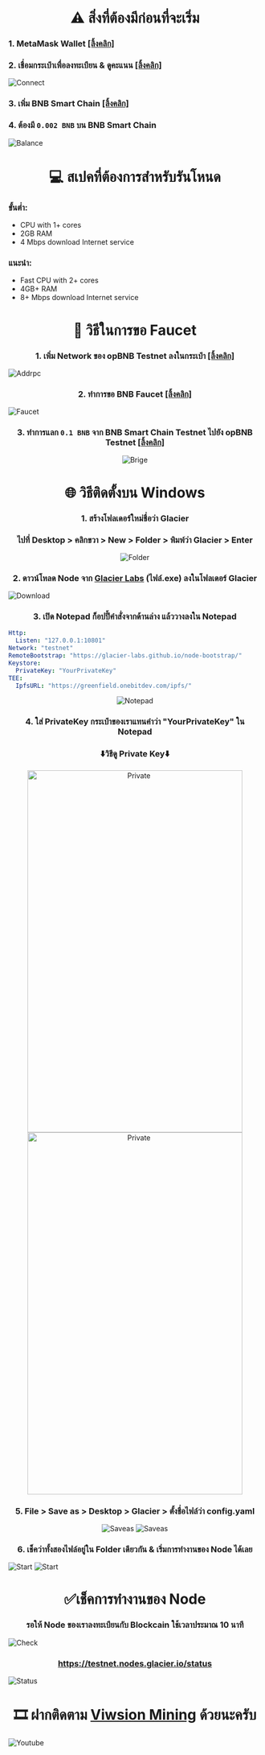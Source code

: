 <h1 align="center">⚠️ สิ่งที่ต้องมีก่อนที่จะเริ่ม</h1>
<h3>1. MetaMask Wallet <a href="https://chromewebstore.google.com/detail/metamask/nkbihfbeogaeaoehlefnkodbefgpgknn" target="_blank">[ลิ้งคลิก]</a></h3>
<h3>2. เชื่อมกระเป๋าเพื่อลงทะเบียน & ดูคะแนน <a href="https://www.glacier.io/points/" target="_blank">[ลิ้งคลิก]</a></h3>
<img src="./Connet.png" alt="Connect">

<h3>3. เพิ่ม BNB Smart Chain <a href="https://chainlist.org/chain/56" target="_blank">[ลิ้งคลิก]</a></h3>
<h3>4. ต้องมี <code>0.002 BNB</code> บน BNB Smart Chain</h3>
<img src="./22.png" alt="Balance">

<h1 align="center">💻 สเปคที่ต้องการสำหรับรันโหนด</h1>
<h3>ขั้นต่ำ:</h3>
<ul>
  <li>CPU with 1+ cores</li>
  <li>2GB RAM</li>
  <li>4 Mbps download Internet service</li>
</ul>
<h3>แนะนำ:</h3>
<ul>
  <li>Fast CPU with 2+ cores</li>
  <li>4GB+ RAM</li>
  <li>8+ Mbps download Internet service</li>
</ul>

<h1 align="center">💸 วิธีในการขอ Faucet</h1>
<h3 align="center">1. เพิ่ม Network ของ opBNB Testnet ลงในกระเป๋า <a href="https://chainlist.org/chain/5611" target="_blank">[ลิ้งคลิก]</a></h3>
<img src="./88.png" alt="Addrpc">

<h3 align="center">2. ทำการขอ BNB Faucet <a href="https://www.bnbchain.org/en/testnet-faucet" target="_blank">[ลิ้งคลิก]</a></h3>
<img src="./111.png" alt="Faucet">

<h3 align="center">3. ทำการแลก <code>0.1 BNB</code> จาก BNB Smart Chain Testnet ไปยัง opBNB Testnet <a href="https://opbnb-testnet-bridge.bnbchain.org/deposit" target="_blank">[ลิ้งคลิก]</a></h3>
<div align="center">
    <img src="./222.png" alt="Brige">
</div>

<h1 align="center">🌐 วิธีติดตั้งบน Windows</h1>
<h3 align="center">1. สร้างโฟลเดอร์ใหม่ชื่อว่า Glacier</h3>
<h3 align="center">ไปที่ Desktop > คลิกขวา > New > Folder > พิมพ์ว่า Glacier > Enter</h3>
<div align="center">
    <img src="./33.png" alt="Folder">
</div>

<h3 align="center">2. ดาวน์โหลด Node จาก <a href="https://github.com/Glacier-Labs/node-bootstrap/releases" target="_blank">Glacier Labs</a> (ไฟล์.exe) ลงในโฟลเดอร์ Glacier</h3>
<img src="./44.png" alt="Download">

<h3 align="center">3. เปิด Notepad ก็อปปี้คำสั่งจากด้านล่าง แล้ววางลงใน Notepad</h3>

```yaml
Http:
  Listen: "127.0.0.1:10801"
Network: "testnet"
RemoteBootstrap: "https://glacier-labs.github.io/node-bootstrap/"
Keystore:
  PrivateKey: "YourPrivateKey"
TEE:
  IpfsURL: "https://greenfield.onebitdev.com/ipfs/"
```
<div align="center">
<img src="./4444.png" alt="Notepad">
</div>

<h3 align="center">4. ใส่ PrivateKey กระเป๋าของเราแทนคำว่า "YourPrivateKey" ใน Notepad</h3>
<div align="center">
    <h3>⬇️วิธีดู Private Key⬇️</h3>
    <img src="./1.gif" alt="Private" width="428" height="720">
    <img src="./2.gif" alt="Private" width="428" height="720">
</div>

<h3 align="center">5. File > Save as > Desktop > Glacier > ตั้งชื่อไฟล์ว่า config.yaml</h3>
<div align="center">
<img src="./55.png" alt="Saveas">
<img src="./66.png" alt="Saveas">
</div>

<h3 align="center">6. เช็คว่าทั้งสองไฟล์อยู่ใน Folder เดียวกัน & เริ่มการทำงานของ Node ได้เลย</h3>
<img src="./77.png" alt="Start">
<img src="./5555.png" alt="Start">

<h1 align="center">✅เช็คการทำงานของ Node</h1>
<h3 align="center">รอให้ Node ของเราลงทะเบียนกับ Blockcain ใช้เวลาประมาณ 10 นาที</h3>
<img src="./1234.png" alt="Check">

<h3 align="center"> <a href="https://testnet.nodes.glacier.io/status" target="_blank">https://testnet.nodes.glacier.io/status</a></h3>
<img src="./99.png" alt="Status">

<h1 align="center">🎞️ ฝากติดตาม <a href="https://www.youtube.com/@VwisionMining/videos" target="_blank">Viwsion Mining</a> ด้วยนะครับ</h1>
<img src="./Vwision.png" alt="Youtube">
